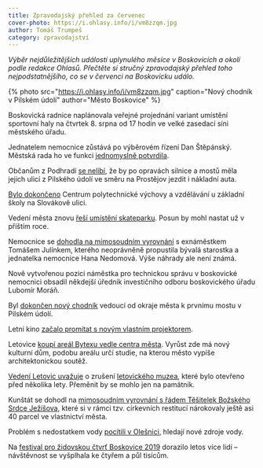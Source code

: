 ```yaml
---
title: Zpravodajský přehled za červenec
cover-photo: https://i.ohlasy.info/i/vm8zzqm.jpg
author: Tomáš Trumpeš
category: zpravodajství
---
```


*Výběr nejdůležitějších událostí uplynulého měsíce v Boskovicích a okolí podle redakce Ohlasů. Přečtěte si stručný zpravodajský přehled toho nejpodstatnějšího, co se v červenci na Boskovicku událo.*

{% photo src="https://i.ohlasy.info/i/vm8zzqm.jpg" caption="Nový chodník v Pilském údolí" author="Město Boskovice" %}

Boskovická radnice naplánovala veřejné projednání variant umístění sportovní haly na čtvrtek 8. srpna od 17 hodin ve velké zasedací síni městského úřadu.

Jednatelem nemocnice zůstává po výběrovém řízení Dan Štěpánský. Městská rada ho ve funkci [jednomyslně potvrdila](https://ohlasy.info/clanky/2019/07/z-radnice.html).

Občanům z Podhradí [se nelíbí](https://ohlasy.info/clanky/2019/07/z-radnice.html), že by po opravách silnice a mostů měla jejich ulicí z Pilského údolí ve směru na Prostějov jezdit i nákladní auta.

[Bylo dokončeno](https://boskovice.cz/centrum-polytechnicke-vychovy-a-vzdelavani-bylo-dokonceno/d-36631) Centrum polytechnické výchovy a vzdělávání u základní školy na Slovákově ulici.

Vedení města znovu [řeší umístění skateparku](https://ohlasy.info/clanky/2019/07/z-radnice.html). Posun by mohl nastat už v příštím roce.

Nemocnice se [dohodla na mimosoudním vyrovnání](https://ohlasy.info/clanky/2019/07/julinek-vyrovnani.html) s exnáměstkem Tomášem Julínkem, kterého neoprávněně propustila bývalá starostka a jednatelka nemocnice Hana Nedomová. Výše náhrady ale není známá.

Nově vytvořenou pozici náměstka pro technickou správu v boskovické nemocnici obsadil někdejší úředník investičního odboru boskovického úřadu Lubomír Moráň.

Byl [dokončen nový chodník](https://blanensky.denik.cz/zpravy_region/na-prochazku-bezpecneji-v-boskovicich-dokoncili-novy-chodnik-do-pilskeho-udoli-20190722.html) vedoucí od okraje města k prvnímu mostu v Pilském údolí.

Letní kino [začalo promítat s novým vlastním projektorem](https://ohlasy.info/clanky/2019/07/rozhovor-marvan.html).

Letovice [koupí areál Bytexu vedle centra města](https://blanensky.denik.cz/zpravy_region/letovice-koupi-pozemky-pro-novy-kulturni-dum-za-jednact-milionu-korun-20190717.html). Vyrůst zde má nový kulturní dům, podobu areálu určí studie, na kterou město vypíše architektonickou soutěž.

[Vedení Letovic uvažuje](https://blanensky.denik.cz/zpravy_region/v-letovicich-uvazuji-ze-zrusi-muzeum-20190703.html) o zrušení [letovického muzea](https://ohlasy.info/clanky/2019/03/rozhovor-strof.html), které bylo otevřeno před několika lety. Přeměnit by se mohlo jen na památník.

Kunštát se dohodl na [mimosoudním vyrovnání s řádem Těšitelek Božského Srdce Ježíšova](https://blanensky.denik.cz/zpravy_region/sestry-tesitelky-mesto-kunstat-letity-spor-o-pozemky-skonci-mimosoudnim-smirem-20190725.html), které si v rámci tzv. církevních restitucí nárokovaly ještě asi 40 parcel ve vlastnictví města.

Problém s nedostatkem vody [pocítili v Olešnici](https://blanensky.denik.cz/zpravy_region/v-olesnice-loni-pocitili-sucho-mesto-ted-hleda-nove-zdroje-pitne-vody-20190719.html), hledají nové zdroje vody.

Na [festival pro židovskou čtvrť Boskovice 2019](https://www.facebook.com/pg/ohlasy/photos/?tab=album&album_id=2245924925461610) dorazilo letos více lidí – návštěvnost se vyšplhala ke čtyřem a půl tisícům.
